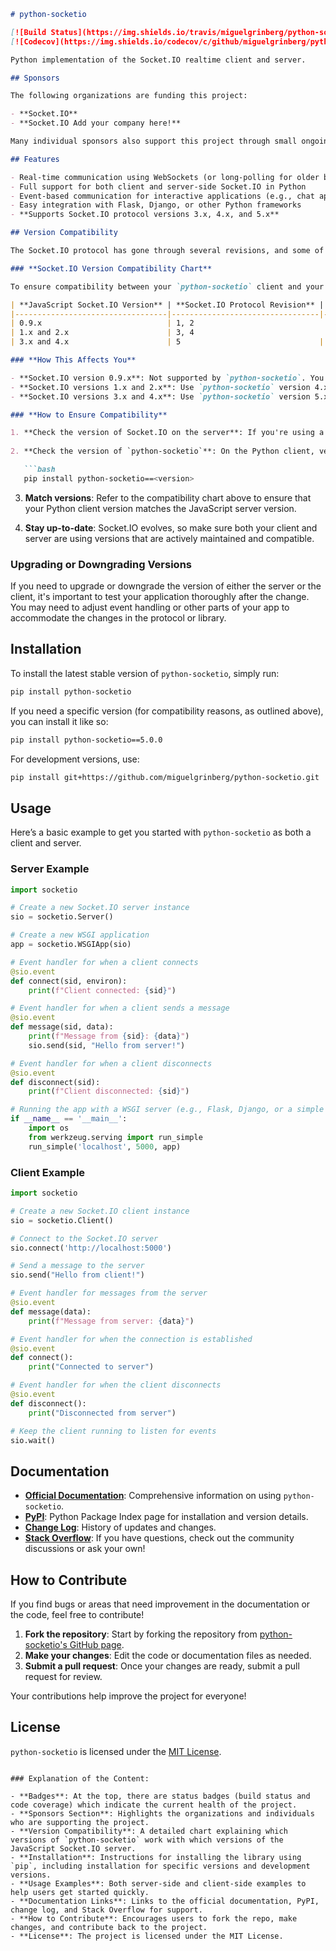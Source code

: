 ```markdown
# python-socketio

[![Build Status](https://img.shields.io/travis/miguelgrinberg/python-socketio/master.svg)](https://travis-ci.org/miguelgrinberg/python-socketio)
[![Codecov](https://img.shields.io/codecov/c/github/miguelgrinberg/python-socketio.svg)](https://codecov.io/gh/miguelgrinberg/python-socketio)

Python implementation of the Socket.IO realtime client and server.

## Sponsors

The following organizations are funding this project:

- **Socket.IO**
- **Socket.IO Add your company here!**

Many individual sponsors also support this project through small ongoing contributions. Why not join them?

## Features

- Real-time communication using WebSockets (or long-polling for older browsers)
- Full support for both client and server-side Socket.IO in Python
- Event-based communication for interactive applications (e.g., chat apps, live updates, gaming)
- Easy integration with Flask, Django, or other Python frameworks
- **Supports Socket.IO protocol versions 3.x, 4.x, and 5.x**

## Version Compatibility

The Socket.IO protocol has gone through several revisions, and some of these revisions are **not backward-compatible**. For smooth operation, it's important that both the Python client and the JavaScript server use compatible versions of Socket.IO. 

### **Socket.IO Version Compatibility Chart**

To ensure compatibility between your `python-socketio` client and your JavaScript Socket.IO server, refer to the following table:

| **JavaScript Socket.IO Version** | **Socket.IO Protocol Revision** | **Engine.IO Protocol Revision** | **python-socketio Version** |
|----------------------------------|---------------------------------|---------------------------------|-----------------------------|
| 0.9.x                            | 1, 2                             | 1, 2                             | Not supported              |
| 1.x and 2.x                      | 3, 4                             | 3                               | 4.x                         |
| 3.x and 4.x                      | 5                               | 4                               | 5.x                         |

### **How This Affects You**

- **Socket.IO version 0.9.x**: Not supported by `python-socketio`. You'll need to upgrade to a newer version.
- **Socket.IO versions 1.x and 2.x**: Use `python-socketio` version 4.x for compatibility.
- **Socket.IO versions 3.x and 4.x**: Use `python-socketio` version 5.x to ensure compatibility with the latest protocol revisions.

### **How to Ensure Compatibility**

1. **Check the version of Socket.IO on the server**: If you're using a JavaScript-based server, check the version of Socket.IO installed by running `npm list socket.io` on the server.
   
2. **Check the version of `python-socketio`**: On the Python client, verify that you're using the correct version of `python-socketio`. Install a specific version using:

   ```bash
   pip install python-socketio==<version>
   ```

3. **Match versions**: Refer to the compatibility chart above to ensure that your Python client version matches the JavaScript server version.

4. **Stay up-to-date**: Socket.IO evolves, so make sure both your client and server are using versions that are actively maintained and compatible.

### **Upgrading or Downgrading Versions**

If you need to upgrade or downgrade the version of either the server or the client, it's important to test your application thoroughly after the change. You may need to adjust event handling or other parts of your app to accommodate the changes in the protocol or library.

## Installation

To install the latest stable version of `python-socketio`, simply run:

```bash
pip install python-socketio
```

If you need a specific version (for compatibility reasons, as outlined above), you can install it like so:

```bash
pip install python-socketio==5.0.0
```

For development versions, use:

```bash
pip install git+https://github.com/miguelgrinberg/python-socketio.git
```

## Usage

Here’s a basic example to get you started with `python-socketio` as both a client and server.

### Server Example

```python
import socketio

# Create a new Socket.IO server instance
sio = socketio.Server()

# Create a new WSGI application
app = socketio.WSGIApp(sio)

# Event handler for when a client connects
@sio.event
def connect(sid, environ):
    print(f"Client connected: {sid}")

# Event handler for when a client sends a message
@sio.event
def message(sid, data):
    print(f"Message from {sid}: {data}")
    sio.send(sid, "Hello from server!")

# Event handler for when a client disconnects
@sio.event
def disconnect(sid):
    print(f"Client disconnected: {sid}")

# Running the app with a WSGI server (e.g., Flask, Django, or a simple server)
if __name__ == '__main__':
    import os
    from werkzeug.serving import run_simple
    run_simple('localhost', 5000, app)
```

### Client Example

```python
import socketio

# Create a new Socket.IO client instance
sio = socketio.Client()

# Connect to the Socket.IO server
sio.connect('http://localhost:5000')

# Send a message to the server
sio.send("Hello from client!")

# Event handler for messages from the server
@sio.event
def message(data):
    print(f"Message from server: {data}")

# Event handler for when the connection is established
@sio.event
def connect():
    print("Connected to server")

# Event handler for when the client disconnects
@sio.event
def disconnect():
    print("Disconnected from server")

# Keep the client running to listen for events
sio.wait()
```

## Documentation

- **[Official Documentation](https://python-socketio.readthedocs.io/)**: Comprehensive information on using `python-socketio`.
- **[PyPI](https://pypi.org/project/python-socketio/)**: Python Package Index page for installation and version details.
- **[Change Log](https://github.com/miguelgrinberg/python-socketio/blob/master/CHANGELOG.md)**: History of updates and changes.
- **[Stack Overflow](https://stackoverflow.com/questions/tagged/python-socketio)**: If you have questions, check out the community discussions or ask your own!

## How to Contribute

If you find bugs or areas that need improvement in the documentation or the code, feel free to contribute!

1. **Fork the repository**: Start by forking the repository from [python-socketio's GitHub page](https://github.com/miguelgrinberg/python-socketio).
2. **Make your changes**: Edit the code or documentation files as needed.
3. **Submit a pull request**: Once your changes are ready, submit a pull request for review.

Your contributions help improve the project for everyone!

## License

`python-socketio` is licensed under the [MIT License](LICENSE).
```

### Explanation of the Content:

- **Badges**: At the top, there are status badges (build status and code coverage) which indicate the current health of the project.
- **Sponsors Section**: Highlights the organizations and individuals who are supporting the project.
- **Version Compatibility**: A detailed chart explaining which versions of `python-socketio` work with which versions of the JavaScript Socket.IO server.
- **Installation**: Instructions for installing the library using `pip`, including installation for specific versions and development versions.
- **Usage Examples**: Both server-side and client-side examples to help users get started quickly.
- **Documentation Links**: Links to the official documentation, PyPI, change log, and Stack Overflow for support.
- **How to Contribute**: Encourages users to fork the repo, make changes, and contribute back to the project.
- **License**: The project is licensed under the MIT License.